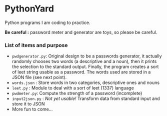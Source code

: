 # PythonYard
Python programs I am coding to practice.

**Be careful :**  password meter and generator are toys, so please be careful.

### List of items and purpose

 - `pwdgenerator.py`: Original design to be a passwords generator, it
 actually randomly chooses two words (a descriptive and a noun), then it prints
 the selection to the standard output. Finally, the program creates a sort of leet
 string usable as a password. The words used are stored in a JSON file (see next
 point).
 - `words.json` : Store words in two categories, descriptive ones and nouns
 - `leet.py` : Module to deal with a sort of leet (1337) language
 - `pwdmeter.py`: Compute the strength of a password (incomplete)
 - `input2json.py` : _Not yet usable!_ Transform data from standard input and store it to JSON
 - More fun to come...
